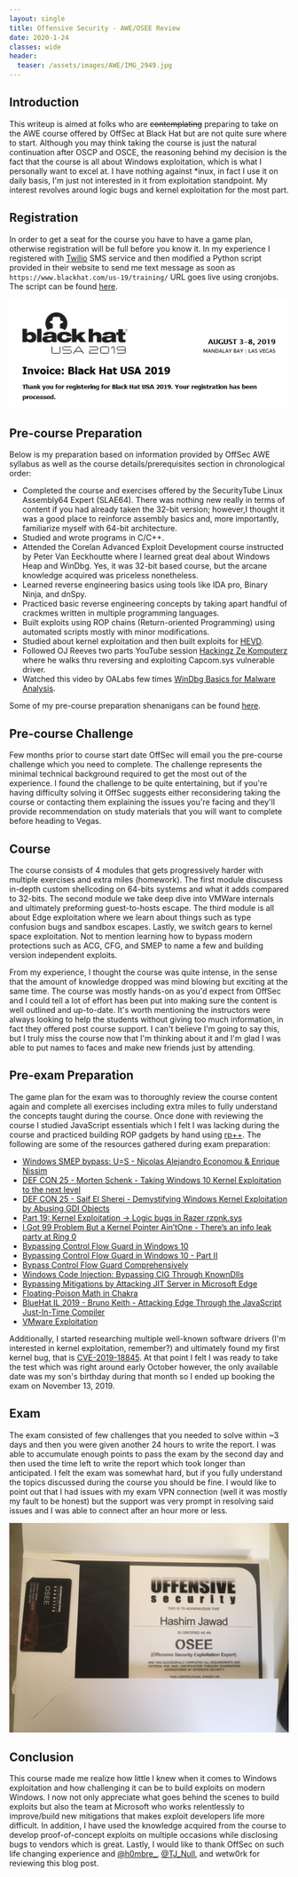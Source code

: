 ```yaml
---
layout: single
title: Offensive Security - AWE/OSEE Review 
date: 2020-1-24
classes: wide
header:
  teaser: /assets/images/AWE/IMG_2949.jpg
---
```


Introduction
------------
This writeup is aimed at folks who are ~~contemplating~~ preparing to take on the AWE course offered by OffSec at Black Hat but are not quite sure where to start. Although you may think taking the course is just the natural continuation after OSCP and OSCE,  the reasoning behind my decision is the fact that the course is all about Windows exploitation, which is what I personally want to excel at. I have nothing against \*inux, in fact I use it on daily basis, I'm just not interested in it from exploitation standpoint. My interest revolves around logic bugs and kernel exploitation for the most part.

Registration
-------------
In order to get a seat for the course you have to have a game plan, otherwise registration will be full before you know it. In my experience I registered with [Twilio](https://www.twilio.com/) SMS service and then modified a Python script provided in their website to send me text message as soon as `https://www.blackhat.com/us-19/training/` URL goes live using cronjobs. The script can be found [here](https://gist.github.com/ihack4falafel/11387e6ec4e6381802c50cbf0dc58449).

![](/assets/images/AWE/BHReg.PNG)

Pre-course Preparation
----------------------
Below is my preparation based on information provided by OffSec AWE syllabus as well as the course details/prerequisites section in chronological order:

* Completed the course and exercises offered by the SecurityTube Linux Assembly64 Expert (SLAE64). There was nothing new really in terms of content if you had already taken the 32-bit version; however,I thought it was a good place to reinforce assembly basics and, more importantly, familiarize myself with 64-bit architecture.
* Studied and wrote programs in C/C++.
* Attended the Corelan Advanced Exploit Development course instructed by Peter Van Eeckhoutte where I learned great deal about Windows Heap and WinDbg. Yes, it was 32-bit based course, but the arcane knowledge acquired was priceless nonetheless.
* Learned reverse engineering basics using tools like IDA pro, Binary Ninja, and dnSpy.
* Practiced basic reverse engineering concepts by taking apart handful of crackmes written in multiple programming languages.
* Built exploits using ROP chains (Return-oriented Programming) using automated scripts mostly with minor modifications.
* Studied about kernel exploitation and then built exploits for [HEVD](https://github.com/hacksysteam/HackSysExtremeVulnerableDriver).
* Followed OJ Reeves two parts YouTube session [Hackingz Ze Komputerz](https://www.youtube.com/watch?v=pJZjWXxUEl4) where he walks thru reversing and exploiting Capcom.sys vulnerable driver.
* Watched this video by OALabs few times [WinDbg Basics for Malware Analysis](https://www.youtube.com/watch?v=QuFJpH3My7A).

Some of my pre-course preparation shenanigans can be found [here](https://github.com/ihack4falafel/OSEE). 

Pre-course Challenge
---------------------
Few months prior to course start date OffSec will email you the pre-course challenge which you need to complete. The challenge represents the minimal technical background required to get the most out of the experience. I found the challenge to be quite entertaining, but if you're having difficulty solving it OffSec suggests either reconsidering taking the course or contacting them explaining the issues you're facing and they'll provide recommendation on study materials that you will want to complete before heading to Vegas.

Course
------
The course consists of 4 modules that gets progressively harder with multiple exercises and extra miles (homework). The first module discusess in-depth custom shellcoding on 64-bits systems and what it adds compared to 32-bits. The second module we take deep dive into VMWare internals and ultimately preforming guest-to-hosts escape. The third module is all about Edge exploitation where we learn about things such as type confusion bugs and sandbox escapes. Lastly, we switch gears to kernel space exploitation. Not to mention learning how to bypass modern protections such as ACG, CFG, and SMEP to name a few and building version independent exploits.

From my experience, I thought the course was quite intense, in the sense that the amount of knowledge dropped was mind blowing but exciting at the same time. The course was mostly hands-on as you'd expect from OffSec and I could tell a lot of effort has been put into making sure the content is well outlined and up-to-date. It's worth mentioning the instructors were always looking to help the students without giving too much information, in fact they offered post course support. I can't believe I'm going to say this, but I truly miss the course now that I'm thinking about it and I'm glad I was able to put names to faces and make new friends just by attending. 

Pre-exam Preparation
---------------------
The game plan for the exam was to thoroughly review the course content again and complete all exercises including extra miles to fully understand the concepts taught during the course. Once done with reviewing the course I studied JavaScript essentials which I felt I was lacking during the course and practiced building ROP gadgets by hand using [rp++](https://github.com/0vercl0k/rp). The following are some of the resources gathered during exam preparation:

* [Windows SMEP bypass: U=S - Nicolas Alejandro Economou & Enrique Nissim](https://www.youtube.com/watch?v=QGf0-jHFulg&vl=en)
* [DEF CON 25 - Morten Schenk - Taking Windows 10 Kernel Exploitation to the next level](https://www.youtube.com/watch?v=Gu_5kkErQ6Y)
* [DEF CON 25 - Saif El Sherei - Demystifying Windows Kernel Exploitation by Abusing GDI Objects](https://www.youtube.com/watch?v=2chDv_wTymc)
* [Part 19: Kernel Exploitation -> Logic bugs in Razer rzpnk.sys](https://www.fuzzysecurity.com/tutorials/expDev/23.html)
* [I Got 99 Problem But a Kernel Pointer Ain’tOne - There’s an info leak party at Ring 0](https://recon.cx/2013/slides/Recon2013-Alex%20Ionescu-I%20got%2099%20problems%20but%20a%20kernel%20pointer%20ain%27t%20one.pdf)
* [Bypassing Control Flow Guard in Windows 10](https://improsec.com/tech-blog/bypassing-control-flow-guard-in-windows-10)
* [Bypassing Control Flow Guard in Windows 10 - Part II](https://improsec.com/tech-blog/bypassing-control-flow-guard-on-windows-10-part-ii)
* [Bypass Control Flow Guard Comprehensively](https://www.youtube.com/watch?v=K929gLPwlUs)
* [Windows Code Injection: Bypassing CIG Through KnownDlls](https://tyranidslair.blogspot.com/2019/08/windows-code-injection-bypassing-cig.html?m=1)
* [Bypassing Mitigations by Attacking JIT Server in Microsoft Edge](https://googleprojectzero.blogspot.com/2018/05/bypassing-mitigations-by-attacking-jit.html)
* [Floating-Poison Math in Chakra](https://www.thezdi.com/blog/2018/8/22/floating-poison-math-in-chakra)
* [BlueHat IL 2019 - Bruno Keith - Attacking Edge Through the JavaScript Just-In-Time Compiler](https://www.youtube.com/watch?v=lBL4KGIybWE)
* [VMware Exploitation](https://github.com/xairy/vmware-exploitation)

Additionally, I started researching multiple well-known software drivers (I'm interested in kernel exploitation, remember?) and ultimately found my first kernel bug, that is [CVE-2019-18845](https://cve.mitre.org/cgi-bin/cvename.cgi?name=CVE-2019-18845). At that point I felt I was ready to take the test which was right around early October however, the only available date was my son's birthday during that month so I ended up booking the exam on November 13, 2019.

Exam
----
The exam consisted of few challenges that you needed to solve within ~3 days and then you were given another 24 hours to write the report. I was able to accumulate enough points to pass the exam by the second day and then used the time left to write the report which took longer than anticipated. I felt the exam was somewhat hard, but if you fully understand the topics discussed during the course you should be fine. I would like to point out that I had issues with my exam VPN connection (well it was mostly my fault to be honest) but the support was very prompt in resolving said issues and I was able to connect after an hour more or less.

![](/assets/images/AWE/IMG_3292.JPG)

Conclusion
----------
This course made me realize how little I knew when it comes to Windows exploitation and how challenging it can be to build exploits on modern Windows. I now not only appreciate what goes behind the scenes to build exploits but also the team at Microsoft who works relentlessly to improve/build new mitigations that makes exploit developers life more difficult. In addition, I have used the knowledge acquired from the course to develop proof-of-concept exploits on multiple occasions while disclosing bugs to vendors which is great. Lastly, I would like to thank OffSec on such life changing experience and [@h0mbre_](https://twitter.com/h0mbre_), [@TJ_Null](https://twitter.com/TJ_Null), and wetw0rk for reviewing this blog post.
